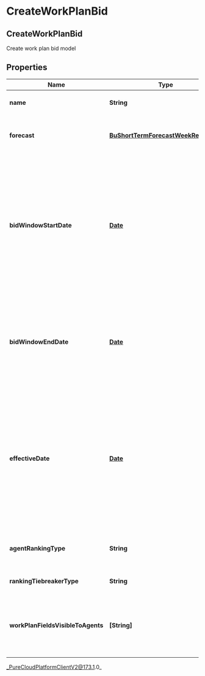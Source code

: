 # CreateWorkPlanBid

## CreateWorkPlanBid
Create work plan bid model

## Properties

|Name | Type | Description | Notes|
|------------ | ------------- | ------------- | -------------|
| **name** | **String** | The name of the work plan bid | |
| **forecast** | [**BuShortTermForecastWeekReference**](BuShortTermForecastWeekReference) | The selected forecast in this work plan bid | [optional] |
| **bidWindowStartDate** | [**Date**](Date) | The bid start date where agents start participate in work plan bidding in yyyy-MM-dd format. Dates are represented as an ISO-8601 string. For example: yyyy-MM-dd | |
| **bidWindowEndDate** | [**Date**](Date) | The bid end date in yyyy-MM-dd format. Dates are represented as an ISO-8601 string. For example: yyyy-MM-dd | |
| **effectiveDate** | [**Date**](Date) | The date when agents will be assigned to the new work plan in yyyy-MM-dd format. Dates are represented as an ISO-8601 string. For example: yyyy-MM-dd | |
| **agentRankingType** | **String** | The type of agent ranking selected for this bid | |
| **rankingTiebreakerType** | **String** | Ranking tiebreaker to be used | |
| **workPlanFieldsVisibleToAgents** | **[String]** | The work plan fields visible to agents whenever work plan preferences are made | |



_PureCloudPlatformClientV2@173.1.0_
